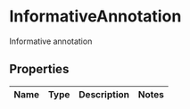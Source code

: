 

# InformativeAnnotation

Informative annotation
## Properties

Name | Type | Description | Notes
------------ | ------------- | ------------- | -------------



